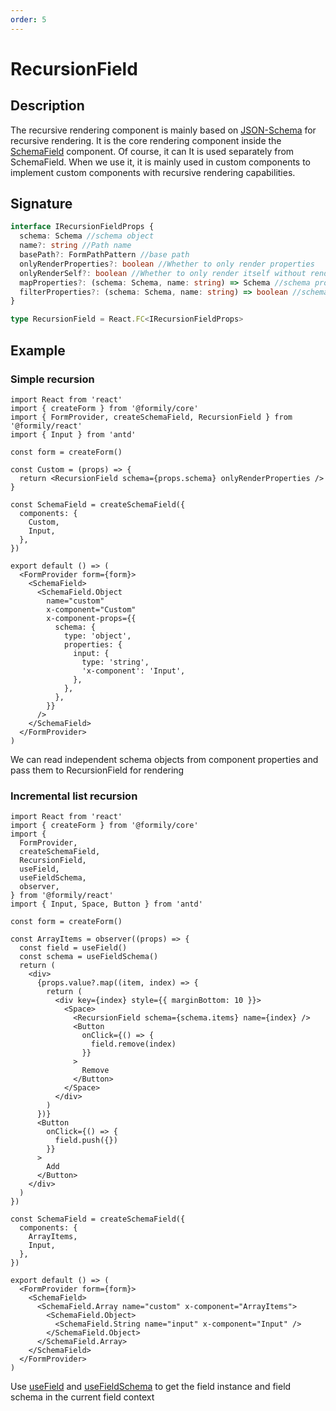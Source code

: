 ```yaml
---
order: 5
---
```


# RecursionField

## Description

The recursive rendering component is mainly based on [JSON-Schema](/api/shared/schema) for recursive rendering. It is the core rendering component inside the [SchemaField](/api/components/schema-field) component. Of course, it can It is used separately from SchemaField. When we use it, it is mainly used in custom components to implement custom components with recursive rendering capabilities.

## Signature

```ts
interface IRecursionFieldProps {
  schema: Schema //schema object
  name?: string //Path name
  basePath?: FormPathPattern //base path
  onlyRenderProperties?: boolean //Whether to only render properties
  onlyRenderSelf?: boolean //Whether to only render itself without rendering properties
  mapProperties?: (schema: Schema, name: string) => Schema //schema properties mapper, mainly used to rewrite the schema
  filterProperties?: (schema: Schema, name: string) => boolean //schema properties filter, the filtered schema nodes will not be rendered
}

type RecursionField = React.FC<IRecursionFieldProps>
```

## Example

### Simple recursion

```tsx
import React from 'react'
import { createForm } from '@formily/core'
import { FormProvider, createSchemaField, RecursionField } from '@formily/react'
import { Input } from 'antd'

const form = createForm()

const Custom = (props) => {
  return <RecursionField schema={props.schema} onlyRenderProperties />
}

const SchemaField = createSchemaField({
  components: {
    Custom,
    Input,
  },
})

export default () => (
  <FormProvider form={form}>
    <SchemaField>
      <SchemaField.Object
        name="custom"
        x-component="Custom"
        x-component-props={{
          schema: {
            type: 'object',
            properties: {
              input: {
                type: 'string',
                'x-component': 'Input',
              },
            },
          },
        }}
      />
    </SchemaField>
  </FormProvider>
)
```

We can read independent schema objects from component properties and pass them to RecursionField for rendering

### Incremental list recursion

```tsx
import React from 'react'
import { createForm } from '@formily/core'
import {
  FormProvider,
  createSchemaField,
  RecursionField,
  useField,
  useFieldSchema,
  observer,
} from '@formily/react'
import { Input, Space, Button } from 'antd'

const form = createForm()

const ArrayItems = observer((props) => {
  const field = useField()
  const schema = useFieldSchema()
  return (
    <div>
      {props.value?.map((item, index) => {
        return (
          <div key={index} style={{ marginBottom: 10 }}>
            <Space>
              <RecursionField schema={schema.items} name={index} />
              <Button
                onClick={() => {
                  field.remove(index)
                }}
              >
                Remove
              </Button>
            </Space>
          </div>
        )
      })}
      <Button
        onClick={() => {
          field.push({})
        }}
      >
        Add
      </Button>
    </div>
  )
})

const SchemaField = createSchemaField({
  components: {
    ArrayItems,
    Input,
  },
})

export default () => (
  <FormProvider form={form}>
    <SchemaField>
      <SchemaField.Array name="custom" x-component="ArrayItems">
        <SchemaField.Object>
          <SchemaField.String name="input" x-component="Input" />
        </SchemaField.Object>
      </SchemaField.Array>
    </SchemaField>
  </FormProvider>
)
```

Use [useField](/api/hooks/useField) and [useFieldSchema](/api/shared/use-field-schema) to get the field instance and field schema in the current field context
